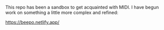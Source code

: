 This repo has been a sandbox to get acquainted with MIDI. I have begun work on something a little more complex and refined:

https://beepo.netlify.app/
